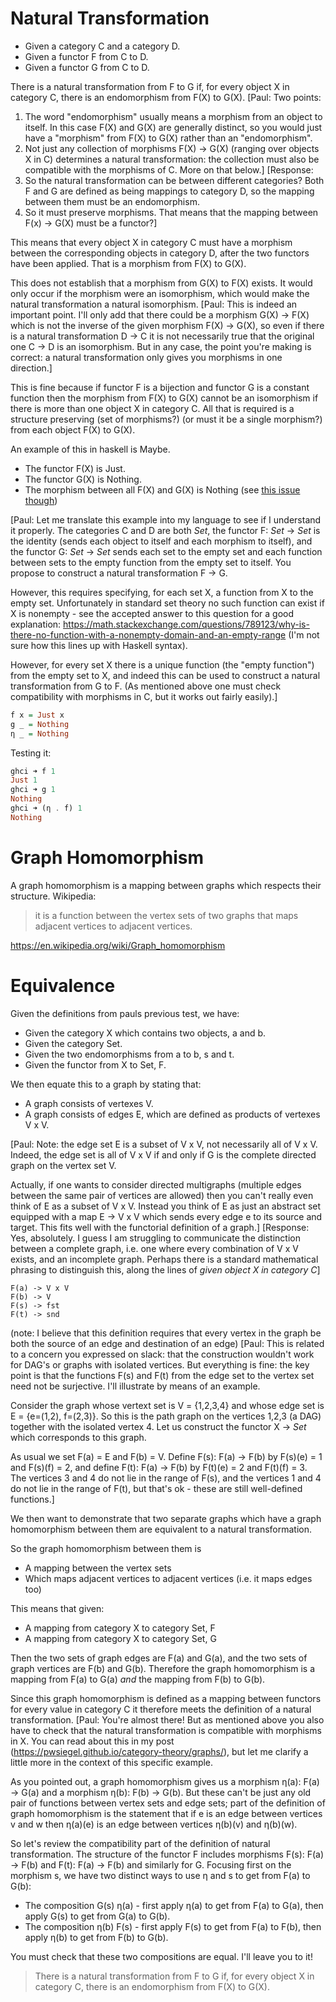 # Natural Transformation

 * Given a category C and a category D.
 * Given a functor F from C to D.
 * Given a functor G from C to D.
 
There is a natural transformation from F to G if, for every object X in category C, there is an endomorphism from F(X) to G(X).
[Paul: Two points:
1. The word "endomorphism" usually means a morphism from an object to itself.  In this case F(X) and G(X) are generally distinct, so you would just have a "morphism" from F(X) to G(X) rather than an "endomorphism".
2. Not just any collection of morphisms F(X) -> G(X) (ranging over objects X in C) determines a natural transformation: the collection must also be compatible with the morphisms of C.  More on that below.]
[Response:
1. So the natural transformation can be between different categories? Both F and G are defined as being mappings to category D, so the mapping between them must be an endomorphism.
2. So it must preserve morphisms. That means that the mapping between F(x) -> G(X) must be a functor?]

This means that every object X in category C must have a morphism between the corresponding objects in category D, after the two functors have been applied. That is a morphism from F(X) to G(X).

This does not establish that a morphism from G(X) to F(X) exists. It would only occur if the morphism were an isomorphism, which would make the natural transformation a natural isomorphism.
[Paul: This is indeed an important point.  I'll only add that there could be a morphism G(X) -> F(X) which is not the inverse of the given morphism F(X) -> G(X), so even if there is a natural transformation D -> C it is not necessarily true that the original one C -> D is an isomorphism.  But in any case, the point you're making is correct: a natural transformation only gives you morphisms in one direction.]

This is fine because if functor F is a bijection and functor G is a constant function then the morphism from F(X) to G(X) cannot be an isomorphism if there is more than one object X in category C.
All that is required is a structure preserving (set of morphisms?) (or must it be a single morphism?) from each object F(X) to G(X).

An example of this in haskell is Maybe.

 * The functor F(X) is Just.
 * The functor G(X) is Nothing.
 * The morphism between all F(X) and G(X) is Nothing (see [this issue though](https://github.com/matthewfranglen/category-set-graph/issues/1))

[Paul: Let me translate this example into my language to see if I understand it properly.  The categories C and D are both *Set*, the functor F: *Set* -> *Set* is the identity (sends each object to itself and each morphism to itself), and the functor G: *Set* -> *Set* sends each set to the empty set and each function between sets to the empty function from the empty set to itself.  You propose to construct a natural transformation F -> G.

However, this requires specifying, for each set X, a function from X to the empty set.  Unfortunately in standard set theory no such function can exist if X is nonempty - see the accepted answer to this question for a good explanation: https://math.stackexchange.com/questions/789123/why-is-there-no-function-with-a-nonempty-domain-and-an-empty-range (I'm not sure how this lines up with Haskell syntax).

However, for every set X there is a unique function (the "empty function") from the empty set to X, and indeed this can be used to construct a natural transformation from G to F.  (As mentioned above one must check compatibility with morphisms in C, but it works out fairly easily).]

```haskell
f x = Just x
g _ = Nothing
η _ = Nothing
```

Testing it:

```haskell
ghci ➜ f 1
Just 1
ghci ➜ g 1
Nothing
ghci ➜ (η . f) 1
Nothing
```

# Graph Homomorphism

A graph homomorphism is a mapping between graphs which respects their structure. Wikipedia:

> it is a function between the vertex sets of two graphs that maps adjacent vertices to adjacent vertices.

https://en.wikipedia.org/wiki/Graph_homomorphism

# Equivalence

Given the definitions from pauls previous test, we have:

 * Given the category X which contains two objects, a and b.
 * Given the category Set.
 * Given the two endomorphisms from a to b, s and t.
 * Given the functor from X to Set, F.

We then equate this to a graph by stating that:

 * A graph consists of vertexes V.
 * A graph consists of edges E, which are defined as products of vertexes V x V.

[Paul: Note: the edge set E is a subset of V x V, not necessarily all of V x V.  Indeed, the edge set is all of V x V if and only if G is the complete directed graph on the vertex set V.

Actually, if one wants to consider directed multigraphs (multiple edges between the same pair of vertices are allowed) then you can't really even think of E as a subset of V x V.  Instead you think of E as just an abstract set equipped with a map E -> V x V which sends every edge e to its source and target.  This fits well with the functorial definition of a graph.]
[Response: Yes, absolutely. I guess I am struggling to communicate the distinction between a complete graph, i.e. one where every combination of V x V exists, and an incomplete graph.
Perhaps there is a standard mathematical phrasing to distinguish this, along the lines of _given object X in category C_]

```
F(a) -> V x V
F(b) -> V
F(s) -> fst
F(t) -> snd
```

(note: I believe that this definition requires that every vertex in the graph be both the source of an edge and destination of an edge)
[Paul: This is related to a concern you expressed on slack: that the construction wouldn't work for DAG's or graphs with isolated vertices.  But everything is fine: the key point is that the functions F(s) and F(t) from the edge set to the vertex set need not be surjective.  I'll illustrate by means of an example.

Consider the graph whose vertext set is V = {1,2,3,4} and whose edge set is E = {e=(1,2), f=(2,3)}.  So this is the path graph on the vertices 1,2,3 (a DAG) together with the isolated vertex 4.  Let us construct the functor X -> *Set* which corresponds to this graph.

As usual we set F(a) = E and F(b) = V.  Define F(s): F(a) -> F(b) by F(s)(e) = 1 and F(s)(f) = 2, and define F(t): F(a) -> F(b) by F(t)(e) = 2 and F(t)(f) = 3. The vertices 3 and 4 do not lie in the range of F(s), and the vertices 1 and 4 do not lie in the range of F(t), but that's ok - these are still well-defined functions.]

We then want to demonstrate that two separate graphs which have a graph homomorphism between them are equivalent to a natural transformation.

So the graph homomorphism between them is
 * A mapping between the vertex sets
 * Which maps adjacent vertices to adjacent vertices (i.e. it maps edges too)

This means that given:
 * A mapping from category X to category Set, F
 * A mapping from category X to category Set, G

Then the two sets of graph edges are F(a) and G(a), and the two sets of graph vertices are F(b) and G(b).
Therefore the graph homomorphism is a mapping from F(a) to G(a) _and_ the mapping from F(b) to G(b).

Since this graph homomorphism is defined as a mapping between functors for every value in category C it therefore meets the definition of a natural transformation.
[Paul: You're almost there!  But as mentioned above you also have to check that the natural transformation is compatible with morphisms in X.  You can read about this in my post (https://pwsiegel.github.io/category-theory/graphs/), but let me clarify a little more in the context of this specific example.

As you pointed out, a graph homomorphism gives us a morphism η(a): F(a) -> G(a) and a morphism η(b): F(b) -> G(b).  But these can't be just any old pair of functions between vertex sets and edge sets; part of the definition of graph homomorphism is the statement that if e is an edge between vertices v and w then η(a)(e) is an edge between vertices η(b)(v) and η(b)(w).

So let's review the compatibility part of the definition of natural transformation.  The structure of the functor F includes morphisms F(s): F(a) -> F(b) and F(t): F(a) -> F(b) and similarly for G.  Focusing first on the morphism s, we have two distinct ways to use η and s to get from F(a) to G(b):

* The composition G(s) η(a) - first apply η(a) to get from F(a) to G(a), then apply G(s) to get from G(a) to G(b).
* The composition η(b) F(s) - first apply F(s) to get from F(a) to F(b), then apply η(b) to get from F(b) to G(b).

You must check that these two compositions are equal.  I'll leave you to it!  

> There is a natural transformation from F to G if, for every object X in category C, there is an endomorphism from F(X) to G(X).

